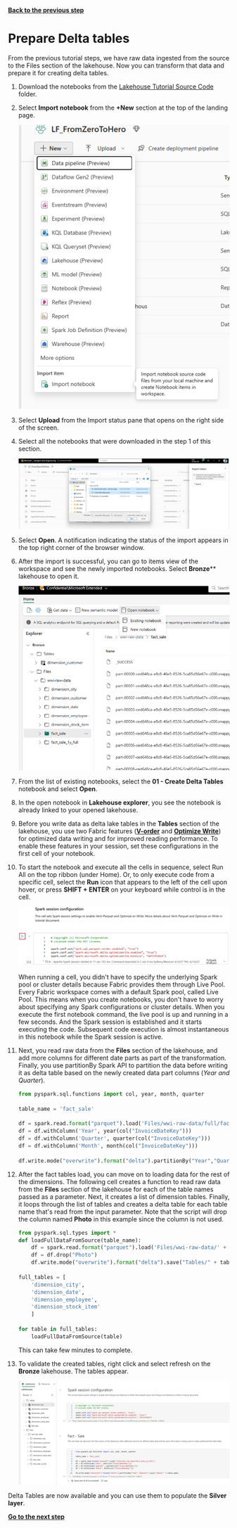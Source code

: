 [**Back to the previous step**](/FromZeroToHero_Parma/Analytics%20-%20How%20To%20Proceed/4_Ingest_Data_Using_Pipeline.md)

# Prepare Delta tables

From the previous tutorial steps, we have raw data ingested from the source to the Files section of the lakehouse. Now you can transform that data and prepare it for creating delta tables.

1. Download the notebooks from the [Lakehouse Tutorial Source Code](/FromZeroToHero_Parma/Notebooks/) folder.

2. Select **Import notebook** from the **+New** section at the top of the landing page.

   ![Import notebooks](../Images/import_notebooks.png)

3. Select **Upload** from the Import status pane that opens on the right side of the screen.

4. Select all the notebooks that were downloaded in the step 1 of this section.

   ![all notebooks](../Images/import_notebooks_details.png)

5. Select **Open**. A notification indicating the status of the import appears in the top right corner of the browser window.

6. After the import is successful, you can go to items view of the workspace and see the newly imported notebooks. Select **Bronze**** lakehouse to open it.

   ![open notebook](../Images/open%20Notebook.png)

7. From the list of existing notebooks, select the **01 - Create Delta Tables** notebook and select **Open**.

8. In the open notebook in **Lakehouse explorer**, you see the notebook is already linked to your opened lakehouse.

9. Before you write data as delta lake tables in the **Tables** section of the lakehouse, you use two Fabric features ([**V-order**](https://learn.microsoft.com/en-us/fabric/data-engineering/delta-optimization-and-v-order?tabs=sparksql) and [**Optimize Write**](https://learn.microsoft.com/en-us/fabric/data-engineering/delta-optimization-and-v-order#what-is-optimized-write)) for optimized data writing and for improved reading performance. To enable these features in your session, set these configurations in the first cell of your notebook.

10. To start the notebook and execute all the cells in sequence, select Run All on the top ribbon (under Home). Or, to only execute code from a specific cell, select the **Run** icon that appears to the left of the cell upon hover, or press **SHIFT + ENTER** on your keyboard while control is in the cell.

    ![Run cell](../Images/spark-session-run-execution.png)

    When running a cell, you didn't have to specify the underlying Spark pool or cluster details because Fabric provides them through Live Pool. Every Fabric workspace comes with a default Spark pool, called Live Pool. This means when you create notebooks, you don't have to worry about specifying any Spark configurations or cluster details. When you execute the first notebook command, the live pool is up and running in a few seconds. And the Spark session is established and it starts executing the code. Subsequent code execution is almost instantaneous in this notebook while the Spark session is active.

11. Next, you read raw data from the **Files** section of the lakehouse, and add more columns for different date parts as part of the transformation. Finally, you use partitionBy Spark API to partition the data before writing it as delta table based on the newly created data part columns (*Year and Quarter*).

    ```python
    from pyspark.sql.functions import col, year, month, quarter

    table_name = 'fact_sale'

    df = spark.read.format("parquet").load('Files/wwi-raw-data/full/fact_sale_1y_full')
    df = df.withColumn('Year', year(col("InvoiceDateKey")))
    df = df.withColumn('Quarter', quarter(col("InvoiceDateKey")))
    df = df.withColumn('Month', month(col("InvoiceDateKey")))

    df.write.mode("overwrite").format("delta").partitionBy("Year","Quarter").save("Tables/" + table_name)
    ```

12. After the fact tables load, you can move on to loading data for the rest of the dimensions. The following cell creates a function to read raw data from the **Files** section of the lakehouse for each of the table names passed as a parameter. Next, it creates a list of dimension tables. Finally, it loops through the list of tables and creates a delta table for each table name that's read from the input parameter. Note that the script will drop the column named **Photo** in this example since the column is not used.

    ```python
    from pyspark.sql.types import *
    def loadFullDataFromSource(table_name):
        df = spark.read.format("parquet").load('Files/wwi-raw-data/' + table_name)
        df = df.drop("Photo")
        df.write.mode("overwrite").format("delta").save("Tables/" + table_name)

    full_tables = [
        'dimension_city',
        'dimension_date',
        'dimension_employee',
        'dimension_stock_item'
        ]

    for table in full_tables:
        loadFullDataFromSource(table)
    ```

    This can take few minutes to complete.

13. To validate the created tables, right click and select refresh on the **Bronze** lakehouse. The tables appear.

    ![validate table](../Images/validate_tables.png)

Delta Tables are now available and you can use them to populate the **Silver layer**.

[**Go to the next step**](/FromZeroToHero_Parma/Analytics%20-%20How%20To%20Proceed/6_Prepare_Silver_Layer.md)
